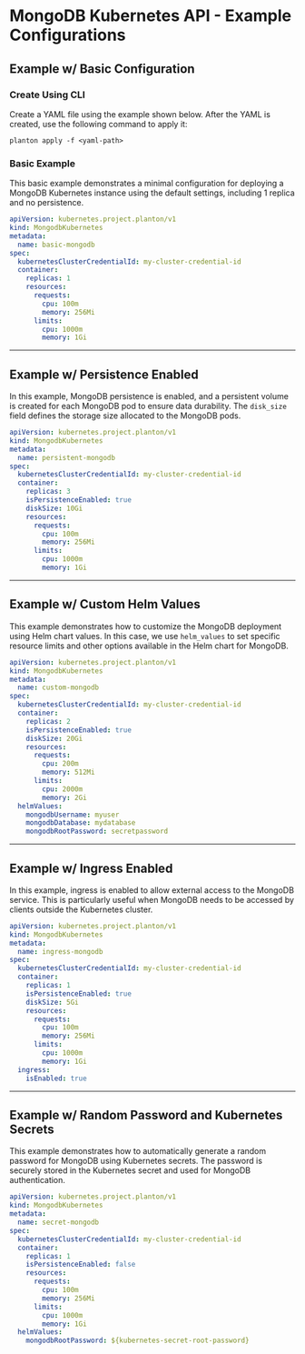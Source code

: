 # MongoDB Kubernetes API - Example Configurations

## Example w/ Basic Configuration

### Create Using CLI

Create a YAML file using the example shown below. After the YAML is created, use the following command to apply it:

```shell
planton apply -f <yaml-path>
```

### Basic Example

This basic example demonstrates a minimal configuration for deploying a MongoDB Kubernetes instance using the default settings, including 1 replica and no persistence.

```yaml
apiVersion: kubernetes.project.planton/v1
kind: MongodbKubernetes
metadata:
  name: basic-mongodb
spec:
  kubernetesClusterCredentialId: my-cluster-credential-id
  container:
    replicas: 1
    resources:
      requests:
        cpu: 100m
        memory: 256Mi
      limits:
        cpu: 1000m
        memory: 1Gi
```

---

## Example w/ Persistence Enabled

In this example, MongoDB persistence is enabled, and a persistent volume is created for each MongoDB pod to ensure data durability. The `disk_size` field defines the storage size allocated to the MongoDB pods.

```yaml
apiVersion: kubernetes.project.planton/v1
kind: MongodbKubernetes
metadata:
  name: persistent-mongodb
spec:
  kubernetesClusterCredentialId: my-cluster-credential-id
  container:
    replicas: 3
    isPersistenceEnabled: true
    diskSize: 10Gi
    resources:
      requests:
        cpu: 100m
        memory: 256Mi
      limits:
        cpu: 1000m
        memory: 1Gi
```

---

## Example w/ Custom Helm Values

This example demonstrates how to customize the MongoDB deployment using Helm chart values. In this case, we use `helm_values` to set specific resource limits and other options available in the Helm chart for MongoDB.

```yaml
apiVersion: kubernetes.project.planton/v1
kind: MongodbKubernetes
metadata:
  name: custom-mongodb
spec:
  kubernetesClusterCredentialId: my-cluster-credential-id
  container:
    replicas: 2
    isPersistenceEnabled: true
    diskSize: 20Gi
    resources:
      requests:
        cpu: 200m
        memory: 512Mi
      limits:
        cpu: 2000m
        memory: 2Gi
  helmValues:
    mongodbUsername: myuser
    mongodbDatabase: mydatabase
    mongodbRootPassword: secretpassword
```

---

## Example w/ Ingress Enabled

In this example, ingress is enabled to allow external access to the MongoDB service. This is particularly useful when MongoDB needs to be accessed by clients outside the Kubernetes cluster.

```yaml
apiVersion: kubernetes.project.planton/v1
kind: MongodbKubernetes
metadata:
  name: ingress-mongodb
spec:
  kubernetesClusterCredentialId: my-cluster-credential-id
  container:
    replicas: 1
    isPersistenceEnabled: true
    diskSize: 5Gi
    resources:
      requests:
        cpu: 100m
        memory: 256Mi
      limits:
        cpu: 1000m
        memory: 1Gi
  ingress:
    isEnabled: true
```

---

## Example w/ Random Password and Kubernetes Secrets

This example demonstrates how to automatically generate a random password for MongoDB using Kubernetes secrets. The password is securely stored in the Kubernetes secret and used for MongoDB authentication.

```yaml
apiVersion: kubernetes.project.planton/v1
kind: MongodbKubernetes
metadata:
  name: secret-mongodb
spec:
  kubernetesClusterCredentialId: my-cluster-credential-id
  container:
    replicas: 1
    isPersistenceEnabled: false
    resources:
      requests:
        cpu: 100m
        memory: 256Mi
      limits:
        cpu: 1000m
        memory: 1Gi
  helmValues:
    mongodbRootPassword: ${kubernetes-secret-root-password}
```

